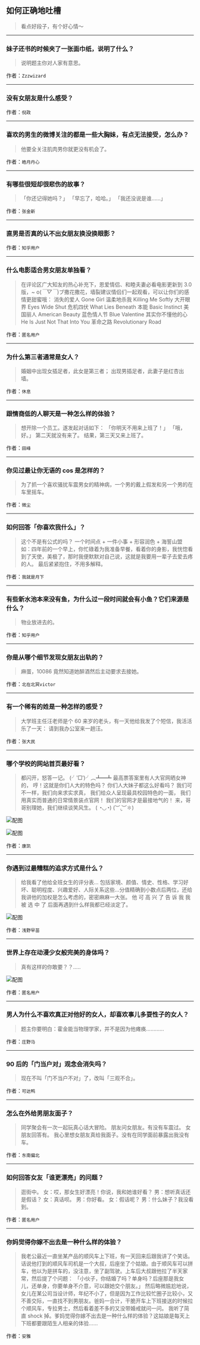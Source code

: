 ## 如何正确地吐槽

> 看点好段子，有个好心情～


 
---

### 妹子还书的时候夹了一张面巾纸，说明了什么？

> 说明题主你对人家有意思。


作者：`Zzzwizard`

---

### 没有女朋友是什么感受？

> 


作者：`倪政`

---

### 喜欢的男生的微博关注的都是一些大胸妹，有点无法接受，怎么办？

> 他要全关注肌肉男你就更没有机会了。


作者：`皓月丹心`

---

### 有哪些很短却很悲伤的故事？

> 「你还记得她吗？」
> 「早忘了，哈哈。」
> 「我还没说是谁……」


作者：`张金新`

---

### 直男是否真的认不出女朋友换没换眼影？

> 


作者：`知乎用户`

---

### 什么电影适合男女朋友单独看？

> 在评论区广大知友的热心补充下，恩爱情侣、和睦夫妻必看电影更新到 3.0 版，~ o(*￣▽￣*)ブ撒花撒花，墙裂建议情侣们一起观看，可以让你们的感情更甜蜜哦：
> 消失的爱人 Gone Girl
> 温柔地杀我 Killing Me Softly
> 大开眼界 Eyes Wide Shut
> 危机四伏 What Lies Beneath
> 本能 Basic Instinct
> 美国丽人 American Beauty
> 蓝色情人节 Blue Valentine
> 其实你不懂他的心 He Is Just Not That Into You
> 革命之路 Revolutionary Road


作者：`匿名用户`

---

### 为什么第三者通常是女人？

> 婚姻中出现女插足者，此女是第三者；
> 出现男插足者，此妻子是红杏出墙。


作者：`休息`

---

### 跟情商低的人聊天是一种怎么样的体验？

> 想开除一个员工。遂发起对话如下：
> 「你明天不用来上班了！」
> 「哦，好。」
> 第二天就没有来了。
> 结果，第三天又来上班了。


作者：`田峰`

---

### 你见过最让你无语的 cos 是怎样的？

> 为了抓一个喜欢骚扰车震男女的精神病，一个男的戴上假发和另一个男的在车里摇车。


作者：`微尘`

---

### 如何回答「你喜欢我什么」？

> 这个不是有公式的吗？
> 一个时间点 + 一件小事 + 形容润色 + 海誓山盟
> 如：四年前的一个早上，你忙碌着为我准备早餐，看着你的身影，我恍惚看到了天使，美极了，那时我便默默对自己说，这就是我要用一辈子去爱去疼的人。
> 最后紧紧抱住，不用多解释。


作者：`我就是月下`

---

### 有些新水池本来没有鱼，为什么过一段时间就会有小鱼？它们来源是什么？

> 物业放进去的。


作者：`知乎用户`

---

### 你是从哪个细节发现女朋友出轨的？

> 麻蛋，10086 竟然知道她醉酒然后主动要求去接她。


作者：`北在北冥victor`

---

### 有一个稀有的姓是一种怎样的感受？

> 大学班主任汪老师是个 60 来岁的老头，有一天他给我发了个短信，我活活乐了一天：
> 请到我办公室来一趟汪。


作者：`张大民`

---

### 哪个学校的网站首页最好看？

> 都闪开，怒答一记。 (╯‵□′)╯︵┻━┻
> 最高票答案里有人大官网晒女神的，
> 哼！这就是你们人大的特色吗？
> 你们人大妹子都这么好看吗？
> 我们可不一样，我们向来求实求真，
> 我们给众人呈现最具校园特色的一面，
> 我们用真实而普通的日常情景装点官网！
> 我们的官网才是最接地气的！
> 来，哥哥别理她，我们继续谈笑风生。 ( ◔◡◔) (︶.̮︶✽)



![配图](http://pic3.zhimg.com/70/fd82ee90ecf05200a8950eb45a6ada76_b.jpg)



![配图](http://pic2.zhimg.com/70/02d5c9d3f3918354552f1629e120a875_b.jpg)


作者：`康凯`

---

### 你遇到过最糟糕的追求方式是什么？

> 给我看了他给全班女生的评分表…
> 包括家境、颜值、情史、性格、学习好坏、聪明程度、兴趣爱好、人际关系这些…分值精确到小数点后两位，还给我讲他的加权是怎么考虑的，密密麻麻一大张。
> 他 可 高 兴 了 告 诉 我 我 被 选 中 了
> 后面再遇到什么样我都已经淡定了。



![配图](http://pic3.zhimg.com/70/d7ec9aeb8b0e66a3d640426d2cabc466_b.jpg)


作者：`浅野早苗`

---

### 世界上存在动漫少女般完美的身体吗？

> 真有这样的你敢要？？.....



![配图](http://pic3.zhimg.com/70/5069995fff57677b958ca4f4b79264e6_b.jpg)


作者：`匿名用户`

---

### 男人为什么不喜欢真正对他好的女人，却喜欢事儿多耍性子的女人？

> 题主你要明白：霍金能当物理学家，并不是因为他瘫痪…………


作者：`庄野马`

---

### 90 后的「门当户对」观念会消失吗？

> 现在不叫「门不当户不对」了，改叫「三观不合」。


作者：`可达鸭`

---

### 怎么在外给男朋友面子？

> 同学聚会有一次一起玩真心话大冒险。
> 朋友问女朋友。有没有车震过。
> 女朋友回答有。
> 我心里想女朋友真给我面子。没有在同学面前暴露出我没有车。


作者：`东南偏北`

---

### 如何回答女友「谁更漂亮」的问题？

> 逛街中。
> 女：哎，那女生好漂亮！你说，我和她谁好看？
> 男：想听真话还是假话？
> 女：真话呗。
> 男：你好看。
> 女：假话呢？
> 男：什么妹子？我没看到。


作者：`匿名用户`

---

### 你妈觉得你嫁不出去是一种什么样的体验？

> 我老公最近一直坐某产品的顺风车上下班，有一天回来后跟我讲了个笑话。
> 话说他打到的顺风车司机是一个大叔，后座坐了个姑娘。由于顺风车可以拼车，他以为是拼车的，没注意，坐了副驾驶。上车后大叔跟他拉了半天家常，然后提了个问题：
> 「小伙子，你结婚了吗？单身吗？后座那是我女儿，还单身，你要单身不介意，可以跟她交个朋友。」
> 然后略微尴尬地说，女儿在某公司当设计师，年纪不小了，但是因为工作比较忙圈子比较小，又不善交际，一直找不到男朋友。爸妈一合计，干脆开车上下班接送的时候拉个顺风车，专拉男士，然后看着差不多的又没带婚戒就问一问。
> 我听了简直 shock 掉。爹妈觉得你嫁不出去是一种什么样的体验？这姑娘是每天上下班都要跟陌生人相亲的体验……


作者：`安雅`